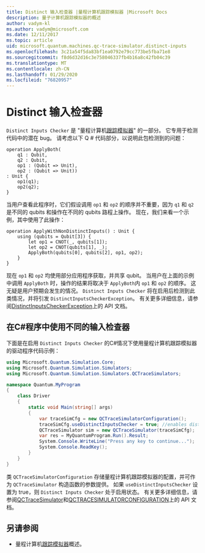 ```yaml
---
title: Distinct 输入检查器 |量程计算机跟踪模拟器 |Microsoft Docs
description: 量子计算机跟踪模拟器的概述
author: vadym-kl
ms.author: vadym@microsoft.com
ms.date: 12/11/2017
ms.topic: article
uid: microsoft.quantum.machines.qc-trace-simulator.distinct-inputs
ms.openlocfilehash: 3c21a54f5da83bf1ea0792e79cc773be5fba71e8
ms.sourcegitcommit: f8d6d32d16c3e758046337fb4b16a8c42fb04c39
ms.translationtype: MT
ms.contentlocale: zh-CN
ms.lasthandoff: 01/29/2020
ms.locfileid: "76820957"
---
```

# <a name="distinct-inputs-checker"></a>Distinct 输入检查器

`Distinct Inputs Checker` 是 "量程计算机[跟踪模拟器](xref:microsoft.quantum.machines.qc-trace-simulator.intro)" 的一部分。 它专用于检测代码中的潜在 bug。 请考虑以下 Q # 代码部分，以说明此包检测到的问题：

```qsharp
operation ApplyBoth(
    q1 : Qubit,
    q2 : Qubit,
    op1 : (Qubit => Unit),
    op2 : (Qubit => Unit))
: Unit {
    op1(q1);
    op2(q2);
}
```

当用户查看此程序时，它们假设调用 `op1` 和 `op2` 的顺序并不重要，因为 `q1` 和 `q2` 是不同的 qubits 和操作在不同的 qubits 路程上操作。 现在，我们来看一个示例，其中使用了此操作：

```qsharp
operation ApplyWithNonDistinctInputs() : Unit {
    using (qubits = Qubit[3]) {
        let op1 = CNOT(_, qubits[1]);
        let op2 = CNOT(qubits[1], _);
        ApplyBoth(qubits[0], qubits[2], op1, op2);
    }
}
```

现在 `op1` 和 `op2` 均使用部分应用程序获取，并共享 qubit。 当用户在上面的示例中调用 `ApplyBoth` 时，操作的结果将取决于 `ApplyBoth`内 `op1` 和 `op2` 的顺序。 这无疑是用户预期会发生的情况。 `Distinct Inputs Checker` 将在启用后检测到此类情况，并将引发 `DistinctInputsCheckerException`。 有关更多详细信息，请参阅[DistinctInputsCheckerException](https://docs.microsoft.com/dotnet/api/Microsoft.Quantum.Simulation.Simulators.QCTraceSimulators.DistinctInputsCheckerException)上的 API 文档。

## <a name="using-the-distinct-inputs-checker-in-your-c-program"></a>在C#程序中使用不同的输入检查器

下面是在启用 `Distinct Inputs Checker` 的C#情况下使用量程计算机跟踪模拟器的驱动程序代码示例：

```csharp
using Microsoft.Quantum.Simulation.Core;
using Microsoft.Quantum.Simulation.Simulators;
using Microsoft.Quantum.Simulation.Simulators.QCTraceSimulators;

namespace Quantum.MyProgram
{
    class Driver
    {
        static void Main(string[] args)
        {
            var traceSimCfg = new QCTraceSimulatorConfiguration();
            traceSimCfg.useDistinctInputsChecker = true; //enables distinct inputs checker
            QCTraceSimulator sim = new QCTraceSimulator(traceSimCfg);
            var res = MyQuantumProgram.Run().Result;
            System.Console.WriteLine("Press any key to continue...");
            System.Console.ReadKey();
        }
    }
}
```

类 `QCTraceSimulatorConfiguration` 存储量程计算机跟踪模拟器的配置，并可作为 `QCTraceSimulator` 构造函数的参数提供。 如果 `useDistinctInputsChecker` 设置为 true，则 `Distinct Inputs Checker` 处于启用状态。 有关更多详细信息，请参阅[QCTraceSimulator](https://docs.microsoft.com/dotnet/api/Microsoft.Quantum.Simulation.Simulators.QCTraceSimulators.QCTraceSimulator)和[QCTRACESIMULATORCONFIGURATION](https://docs.microsoft.com/dotnet/api/Microsoft.Quantum.Simulation.Simulators.QCTraceSimulators.QCTraceSimulatorConfiguration?)上的 API 文档。

## <a name="see-also"></a>另请参阅

- 量程计算机[跟踪模拟器](xref:microsoft.quantum.machines.qc-trace-simulator.intro)概述。
